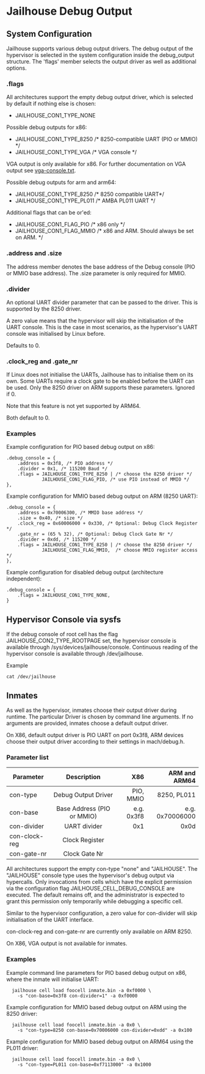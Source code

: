 Jailhouse Debug Output
======================

System Configuration
--------------------

Jailhouse supports various debug output drivers.  The debug output of the
hypervisor is selected in the system configuration inside the debug_output
structure.  The 'flags' member selects the output driver as well as additional
options.

### .flags
All architectures support the empty debug output driver, which is selected by
default if nothing else is chosen:
  - JAILHOUSE_CON1_TYPE_NONE

Possible debug outputs for x86:
  - JAILHOUSE_CON1_TYPE_8250      /* 8250-compatible UART (PIO or MMIO) */
  - JAILHOUSE_CON1_TYPE_VGA       /* VGA console */

VGA output is only available for x86. For further documentation on VGA output
see [vga-console.txt](vga-console.txt).

Possible debug outputs for arm and arm64:
  - JAILHOUSE_CON1_TYPE_8250      /* 8250 compatible UART*/
  - JAILHOUSE_CON1_TYPE_PL011     /* AMBA PL011 UART */

Additional flags that can be or'ed:
  - JAILHOUSE_CON1_FLAG_PIO   /* x86 only */
  - JAILHOUSE_CON1_FLAG_MMIO  /* x86 and ARM. Should always be set on ARM. */

### .address and .size
The address member denotes the base address of the Debug console (PIO or MMIO
base address). The .size parameter is only required for MMIO.

### .divider
An optional UART divider parameter that can be passed to the driver. This is
supported by the 8250 driver.

A zero value means that the hypervisor will skip the initialisation of the UART
console.  This is the case in most scenarios, as the hypervisor's UART console
was initialised by Linux before.

Defaults to 0.

### .clock_reg and .gate_nr
If Linux does not initialise the UARTs, Jailhouse has to initialise them on
its own.  Some UARTs require a clock gate to be enabled before the UART can be
used.  Only the 8250 driver on ARM supports these parameters.  Ignored if 0.

Note that this feature is not yet supported by ARM64.

Both default to 0.

### Examples
Example configuration for PIO based debug output on x86:
```
.debug_console = {
	.address = 0x3f8, /* PIO address */
	.divider = 0x1, /* 115200 Baud */
	.flags = JAILHOUSE_CON1_TYPE_8250 | /* choose the 8250 driver */
		     JAILHOUSE_CON1_FLAG_PIO, /* use PIO instead of MMIO */
},
```

Example configuration for MMIO based debug output on ARM (8250 UART):
```
.debug_console = {
	.address = 0x70006300, /* MMIO base address */
	.size = 0x40, /* size */
	.clock_reg = 0x60006000 + 0x330, /* Optional: Debug Clock Register */
	.gate_nr = (65 % 32), /* Optional: Debug Clock Gate Nr */
	.divider = 0xdd, /* 115200 */
	.flags = JAILHOUSE_CON1_TYPE_8250 | /* choose the 8250 driver */
		     JAILHOUSE_CON1_FLAG_MMIO,  /* choose MMIO register access */
},
```

Example configuration for disabled debug output (architecture independent):
```
.debug_console = {
	.flags = JAILHOUSE_CON1_TYPE_NONE,
}
```

Hypervisor Console via sysfs
----------------------------

If the debug console of root cell has the flag JAILHOUSE_CON2_TYPE_ROOTPAGE
set, the hypervisor console is available through
/sys/devices/jailhouse/console.  Continuous reading of the hypervisor console
is available through /dev/jailhouse.

Example
```
cat /dev/jailhouse
```

Inmates
-------

As well as the hypervisor, inmates choose their output driver during runtime.
The particular Driver is chosen by command line arguments.  If no arguments
are provided, inmates choose a default output driver.

On X86, default output driver is PIO UART on port 0x3f8, ARM devices choose
their output driver according to their settings in mach/debug.h.

### Parameter list
| Parameter     | Description                | X86        | ARM and ARM64   |
|---------------|:--------------------------:|-----------:|----------------:|
| con-type      | Debug Output Driver        | PIO, MMIO  | 8250, PL011     |
| con-base      | Base Address (PIO or MMIO) | e.g. 0x3f8 | e.g. 0x70006000 |
| con-divider   | UART divider               | 0x1        | 0x0d            |
| con-clock-reg | Clock Register             |            |                 |
| con-gate-nr   | Clock Gate Nr              |            |                 |

All architectures support the empty con-type "none" and "JAILHOUSE".  The
"JAILHOUSE" console type uses the hypervisor's debug output via hypercalls.
Only invocations from cells which have the explicit permission via the
configuration flag JAILHOUSE_CELL_DEBUG_CONSOLE are executed.  The default
remains off, and the administrator is expected to grant this permission only
temporarily while debugging a specific cell.

Similar to the hypervisor configuration, a zero value for con-divider will skip
initialisation of the UART interface.

con-clock-reg and con-gate-nr are currently only available on ARM 8250.

On X86, VGA output is not available for inmates.

### Examples
Example command line parameters for PIO based debug output on x86, where the
inmate will initialise UART:
```
  jailhouse cell load foocell inmate.bin -a 0xf0000 \
    -s "con-base=0x3f8 con-divider=1" -a 0xf0000
```

Example configuration for MMIO based debug output on ARM using the 8250 driver:
```
  jailhouse cell load foocell inmate.bin -a 0x0 \
    -s "con-type=8250 con-base=0x70006000 con-divider=0xdd" -a 0x100
```

Example configuration for MMIO based debug output on ARM64 using the PL011 driver:
```
  jailhouse cell load foocell inmate.bin -a 0x0 \
    -s "con-type=PL011 con-base=0xf7113000" -a 0x1000
```
